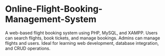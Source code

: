 # Online-Flight-Booking-Management-System
A web-based flight booking system using PHP, MySQL, and XAMPP. Users can search flights, book tickets, and manage bookings. Admins can manage flights and users. Ideal for learning web development, database integration, and CRUD operations.
